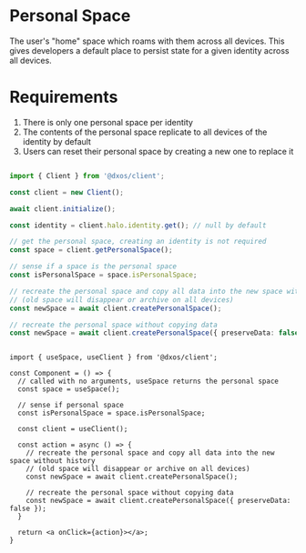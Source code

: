 # Personal Space

The user's "home" space which roams with them across all devices. This gives developers a default place to persist state for a given identity across all devices.

# Requirements

1. There is only one personal space per identity
2. The contents of the personal space replicate to all devices of the identity by default
3. Users can reset their personal space by creating a new one to replace it

```ts

import { Client } from '@dxos/client';

const client = new Client();

await client.initialize();

const identity = client.halo.identity.get(); // null by default

// get the personal space, creating an identity is not required
const space = client.getPersonalSpace();

// sense if a space is the personal space
const isPersonalSpace = space.isPersonalSpace;

// recreate the personal space and copy all data into the new space without history
// (old space will disappear or archive on all devices)
const newSpace = await client.createPersonalSpace();

// recreate the personal space without copying data
const newSpace = await client.createPersonalSpace({ preserveData: false });

```

```tsx

import { useSpace, useClient } from '@dxos/client';

const Component = () => {
  // called with no arguments, useSpace returns the personal space
  const space = useSpace();

  // sense if personal space
  const isPersonalSpace = space.isPersonalSpace;

  const client = useClient();
  
  const action = async () => {
    // recreate the personal space and copy all data into the new space without history
    // (old space will disappear or archive on all devices)
    const newSpace = await client.createPersonalSpace();

    // recreate the personal space without copying data
    const newSpace = await client.createPersonalSpace({ preserveData: false });
  }

  return <a onClick={action}></a>;
}

```
